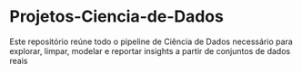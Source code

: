 # Projetos-Ciencia-de-Dados
Este repositório reúne todo o pipeline de Ciência de Dados necessário para explorar, limpar, modelar e reportar insights a partir de conjuntos de dados reais
